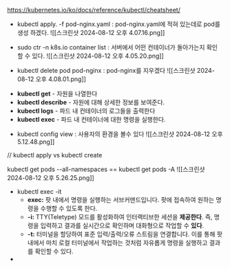 https://kubernetes.io/ko/docs/reference/kubectl/cheatsheet/

* kubectl apply. -f pod-nginx.yaml : pod-nginx.yaml에 적혀 있는데로 pod를 생성 하겠다.
![[스크린샷 2024-08-12 오후 4.07.16.png]]


* sudo ctr -n k8s.io container list : 서버에서 어떤 컨테이너가 돌아가는지 확인 할 수 있다.
![[스크린샷 2024-08-12 오후 4.05.20.png]]

* kubectl delete pod pod-nginx : pod-nginx를 지우겠다
![[스크린샷 2024-08-12 오후 4.08.01.png]]

- **kubectl get** - 자원을 나열한다
- **kubectl describe** - 자원에 대해 상세한 정보를 보여준다.
- **kubectl logs** - 파드 내 컨테이너의 로그들을 출력한다
- **kubectl exec** - 파드 내 컨테이너에 대한 명령을 실행한다.

* kubectl config view : 사용자의 환경을 볼수 있다
![[스크린샷 2024-08-12 오후 5.12.48.png]]

// kubectl apply vs kubectl create

kubectl get pods --all-namespaces == kubectl get pods -A
![[스크린샷 2024-08-12 오후 5.26.25.png]]

* kubectl exec -it
	* **exec:** 팟 내에서 명령을 실행하는 서브커맨드입니다. 팟에 접속하여 원하는 명령을 수행할 수 있도록 한다.
	* **-i:** TTY(Teletype) 모드를 활성화하여 인터랙티브한 세션을 **제공한다**. 즉, 명령을 입력하고 결과를 실시간으로 확인하며 대화형으로 작업할 수 **있다**. 
	* **-t:** 터미널을 할당하여 표준 입력/출력/오류 스트림을 연결합니다. 이를 통해 팟 내에서 마치 로컬 터미널에서 작업하는 것처럼 자유롭게 명령을 실행하고 결과를 확인할 수 있다.
* 